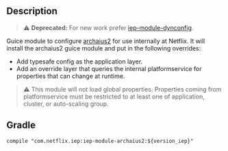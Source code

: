 
## Description

> :warning: **Deprecated:** For new work prefer [iep-module-dynconfig][dynconfig].

[dynconfig]: https://github.com/Netflix/iep/tree/master/iep-module-dynconfig

Guice module to configure [archaius2](https://github.com/Netflix/archaius/tree/2.x) for use
internally at Netflix. It will install the archaius2 guice module and put in the following
overrides:

* Add typesafe config as the application layer.
* Add an override layer that queries the internal platformservice for properties that can change
  at runtime.

> :warning: This module will not load global properties. Properties coming from platformservice
> must be restricted to at least one of application, cluster, or auto-scaling group.

## Gradle

```
compile "com.netflix.iep:iep-module-archaius2:${version_iep}"
```
